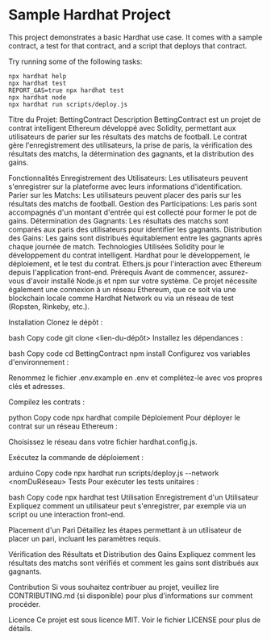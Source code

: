 # Sample Hardhat Project

This project demonstrates a basic Hardhat use case. It comes with a sample contract, a test for that contract, and a script that deploys that contract.

Try running some of the following tasks:

```shell
npx hardhat help
npx hardhat test
REPORT_GAS=true npx hardhat test
npx hardhat node
npx hardhat run scripts/deploy.js
```



Titre du Projet: BettingContract
Description
BettingContract est un projet de contrat intelligent Ethereum développé avec Solidity, permettant aux utilisateurs de parier sur les résultats des matchs de football. Le contrat gère l'enregistrement des utilisateurs, la prise de paris, la vérification des résultats des matchs, la détermination des gagnants, et la distribution des gains.

Fonctionnalités
Enregistrement des Utilisateurs: Les utilisateurs peuvent s'enregistrer sur la plateforme avec leurs informations d'identification.
Parier sur les Matchs: Les utilisateurs peuvent placer des paris sur les résultats des matchs de football.
Gestion des Participations: Les paris sont accompagnés d'un montant d'entrée qui est collecté pour former le pot de gains.
Détermination des Gagnants: Les résultats des matchs sont comparés aux paris des utilisateurs pour identifier les gagnants.
Distribution des Gains: Les gains sont distribués équitablement entre les gagnants après chaque journée de match.
Technologies Utilisées
Solidity pour le développement du contrat intelligent.
Hardhat pour le développement, le déploiement, et le test du contrat.
Ethers.js pour l'interaction avec Ethereum depuis l'application front-end.
Prérequis
Avant de commencer, assurez-vous d'avoir installé Node.js et npm sur votre système. Ce projet nécessite également une connexion à un réseau Ethereum, que ce soit via une blockchain locale comme Hardhat Network ou via un réseau de test (Ropsten, Rinkeby, etc.).

Installation
Clonez le dépôt :

bash
Copy code
git clone <lien-du-dépôt>
Installez les dépendances :

bash
Copy code
cd BettingContract
npm install
Configurez vos variables d'environnement :

Renommez le fichier .env.example en .env et complétez-le avec vos propres clés et adresses.

Compilez les contrats :

python
Copy code
npx hardhat compile
Déploiement
Pour déployer le contrat sur un réseau Ethereum :

Choisissez le réseau dans votre fichier hardhat.config.js.

Exécutez la commande de déploiement :

arduino
Copy code
npx hardhat run scripts/deploy.js --network <nomDuRéseau>
Tests
Pour exécuter les tests unitaires :

bash
Copy code
npx hardhat test
Utilisation
Enregistrement d'un Utilisateur
Expliquez comment un utilisateur peut s'enregistrer, par exemple via un script ou une interaction front-end.

Placement d'un Pari
Détaillez les étapes permettant à un utilisateur de placer un pari, incluant les paramètres requis.

Vérification des Résultats et Distribution des Gains
Expliquez comment les résultats des matchs sont vérifiés et comment les gains sont distribués aux gagnants.

Contribution
Si vous souhaitez contribuer au projet, veuillez lire CONTRIBUTING.md (si disponible) pour plus d'informations sur comment procéder.

Licence
Ce projet est sous licence MIT. Voir le fichier LICENSE pour plus de détails.